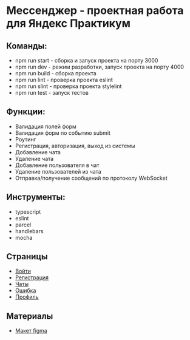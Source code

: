 # Мессенджер - проектная работа для Яндекс Практикум

## Команды:
* npm run start - cборка и запуск проекта на порту 3000
* npm run dev - режим разработки, запуск проекта на порту 4000
* npm run build - сборка проекта
* npm run lint - проверка проекта eslint
* npm run slint - проверка проекта stylelint
* npm run test - запуск тестов

## Функции:
* Валидация полей форм
* Валидация форм по событию submit
* Роутинг
* Регистрация, авторизация, выход из системы
* Добавление чата
* Удаление чата
* Добавление пользователя в чат
* Удаление пользователей из чата
* Отправка/получение сообщений по протоколу WebSocket

## Инструменты:
* typescript
* eslint
* parcel
* handlebars
* mocha


## Страницы
* [Войти](https://tender-mayer-f00558.netlify.app/login)
* [Регистрация](https://tender-mayer-f00558.netlify.app/signup)
* [Чаты](https://tender-mayer-f00558.netlify.app/chats)
* [Ошибка](https://tender-mayer-f00558.netlify.app/error)
* [Профиль](https://tender-mayer-f00558.netlify.app/profile)

## Материалы
* [Макет figma](https://www.figma.com/file/lauus1sB65VzCpx4D2e7Bi/Messenger?node-id=0%3A1)